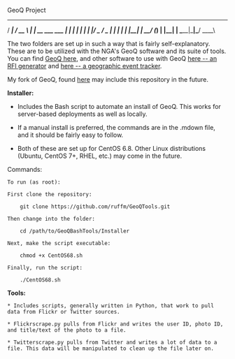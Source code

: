 GeoQ Project


   _____             ____  
  / ____|           / __ \ 
 | |  __  ___  ___ | |  | |
 | | |_ |/ _ \/ _ \| |  | |
 | |__| |  __/ (_) | |__| |
  \_____|\___|\___/ \___\_\
                                    

The two folders are set up in such a way that is fairly self-explanatory. These are to be utilized with the NGA's GeoQ software and its suite of tools. You can find [GeoQ here](https://github.com/ngageoint/geoq), and other software to use with GeoQ [here -- an RFI generator](https://github.com/ngageoint/rfi-generator) and [here -- a geographic event tracker](https://github.com/ngageoint/geoevents).

My fork of GeoQ, found [here](https://github.com/ruffm/geoq) may include this repository in the future.

**Installer:**

* Includes the Bash script to automate an install of GeoQ. This works for server-based deployments as well as locally. 

* If a manual install is preferred, the commands are in the .mdown file, and it should be fairly easy to follow.

* Both of these are set up for CentOS 6.8. Other Linux distributions (Ubuntu, CentOS 7+, RHEL, etc.) may come in the future.

Commands:

	To run (as root):

	First clone the repository:

		git clone https://github.com/ruffm/GeoQTools.git

	Then change into the folder:

		cd /path/to/GeoQBashTools/Installer

	Next, make the script executable:

		chmod +x CentOS68.sh

	Finally, run the script:

		./CentOS68.sh


**Tools:**

	* Includes scripts, generally written in Python, that work to pull data from Flickr or Twitter sources.

	* Flickrscrape.py pulls from Flickr and writes the user ID, photo ID, and title/text of the photo to a file.

	* Twitterscrape.py pulls from Twitter and writes a lot of data to a file. This data will be manipulated to clean up the file later on.        
